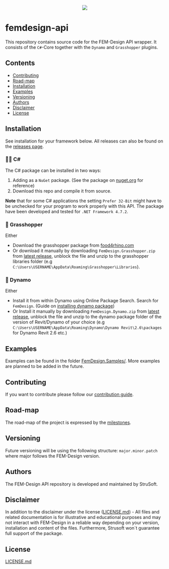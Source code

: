 <p align="center">
 <img src="https://strusoft.com/wp-content/uploads/2022/02/MicrosoftTeams-image-69.png">
</p>

# femdesign-api
This repository contains source code for the FEM-Design API wrapper. It consists of the `C#`-Core together with the `Dynamo` and `Grasshopper` plugins. 

## Contents
* [Contributing](#contributing)
* [Road-map](#road-map)
* [Installation](#Installation)
* [Examples](#Examples)
* [Versioning](#versioning)
* [Authors](#authors)
* [Disclaimer](#disclaimer)
* [License](#license)

## Installation
See installation for your framework below. 
All releases can also be found on the [releases page](https://github.com/strusoft/femdesign-api/releases).
### 👩‍💻 C#
The C# package can be installed in two ways:
1. Adding as a `NuGet` package. (See the package on [nuget.org](https://www.nuget.org/packages/FemDesign.Core/) for reference)
2. Download this repo and compile it from source.

**Note** that for some C# applications the setting `Prefer 32-Bit` might have to be unchecked for your program to work properly with this API. The package have been developed and tested for `.NET Framework 4.7.2`.

### 🦗 Grasshopper
Either
- Download the grasshopper package from [food4rhino.com](https://www.food4rhino.com/en/app/fem-design-api-toolbox)
- Or download it manually by downloading `FemDesign.Grasshopper.zip` from [latest release](https://github.com/strusoft/femdesign-api/releases/latest), unblock the file and unzip to the grasshopper libraries folder (e.g `C:\Users\USERNAME\AppData\Roaming\Grasshopper\Libraries`).

### 🤖 Dynamo
Either
- Install it from within Dynamo using Online Package Search. Search for `FemDesign`. (Guide on [installing dynamo package](https://www.dynamonow.com/downloading-installing-packages/))
- Or Install it manually by downloading `FemDesign.Dynamo.zip` from [latest release](https://github.com/strusoft/femdesign-api/releases/latest), unblock the file and unzip to the dynamo package folder of the version of Revit/Dynamo of your choice (e.g `C:\Users\USERNAME\AppData\Roaming\Dynamo\Dynamo Revit\2.6\packages` for Dynamo Revit 2.6 etc.)

## Examples
Examples can be found in the folder [FemDesign.Samples/](https://github.com/strusoft/femdesign-api/tree/master/FemDesign.Samples). More examples are planned to be added in the future.

## Contributing
If you want to contribute please follow our [contribution guide](https://github.com/strusoft/femdesign-api/wiki/Contribute).

## Road-map
The road-map of the project is expressed by the [milestones](https://github.com/strusoft/femdesign-api/milestones).

## Versioning
Future versioning will be using the following structure: `major.minor.patch` where major follows the FEM-Design version.

## Authors
The FEM-Design API repository is developed and maintained by StruSoft. 

## Disclaimer
In addition to the disclaimer under the license ([LICENSE.md](LICENSE)) - All files and related documentation is for illustrative and educational purposes and may not interact with FEM-Design in a reliable way depending on your version, installation and content of the files. Furthermore, Strusoft won´t guarantee full support of the package.

## License
[LICENSE.md](LICENSE)

